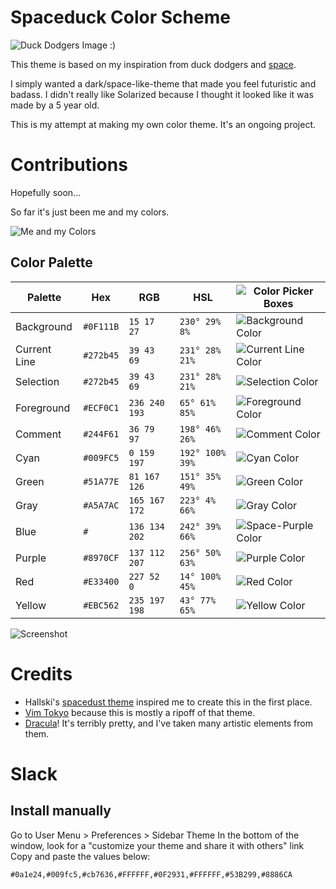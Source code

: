 # Spaceduck Color Scheme
![Duck Dodgers Image :) ](https://github.com/pineapplegiant/spaceduck-theme/blob/deep-space-mode/duckdodgers.jpg "Duck Dodgers image")

This theme is based on my inspiration from duck dodgers and [space](http://www.reactiongifs.com/r/2011/09/mind_blown.gif).

I simply wanted a dark/space-like-theme that made you feel futuristic and badass. 
I didn't really like Solarized because I thought it looked like it was made by a 5 year old.

This is my attempt at making my own color theme. It's an ongoing project.

# Contributions

Hopefully soon...

So far it's just been me and my colors.

![Me and my Colors](https://github.com/pineapplegiant/spaceduck-theme/blob/deep-space-mode/img/colors.gif)




## Color Palette

Palette      | Hex       | RGB           | HSL             | ![Color Picker Boxes](https://github.com/pineapplegiant/spaceduck-theme/blob/deep-space-mode/img/eyedropper.png)
---          | ---       | ---           | ---             | ---
Background   | `#0F111B` | `15 17 27`    | `230° 29% 8%`   | ![Background Color](https://github.com/pineapplegiant/spaceduck-theme/blob/deep-space-mode/img/background.png)
Current Line | `#272b45` | `39 43 69`    | `231° 28% 21%`  | ![Current Line Color](https://github.com/pineapplegiant/spaceduck-theme/blob/deep-space-mode/img/current-line.png)
Selection    | `#272b45` | `39 43 69`    | `231° 28% 21%`  | ![Selection Color](https://github.com/pineapplegiant/spaceduck-theme/blob/deep-space-mode/img/selection.png)
Foreground   | `#ECF0C1` | `236 240 193` | `65° 61% 85%`   | ![Foreground Color](https://github.com/pineapplegiant/spaceduck-theme/blob/deep-space-mode/img/foreground.png)
Comment      | `#244F61` | `36 79 97`    | `198° 46% 26%`  | ![Comment Color](https://github.com/pineapplegiant/spaceduck-theme/blob/deep-space-mode/img/comment.png)
Cyan         | `#009FC5` | `0 159 197`   | `192° 100% 39%` | ![Cyan Color](https://github.com/pineapplegiant/spaceduck-theme/blob/deep-space-mode/img/cyan.png)
Green        | `#51A77E` | `81 167 126`  | `151° 35% 49%`  | ![Green Color](https://github.com/pineapplegiant/spaceduck-theme/blob/deep-space-mode/img/green.png)
Gray         | `#A5A7AC` | `165 167 172` | `223° 4% 66%`   | ![Gray Color](https://github.com/pineapplegiant/spaceduck-theme/blob/deep-space-mode/img/gray.png)
Blue | `#` | `136 134 202` | `242° 39% 66%`  | ![Space-Purple Color](https://github.com/pineapplegiant/spaceduck-theme/blob/deep-space-mode/img/space-purple.png)
Purple       | `#8970CF` | `137 112 207` | `256° 50% 63%`  | ![Purple Color](https://github.com/pineapplegiant/spaceduck-theme/blob/deep-space-mode/img/purple.png)
Red          | `#E33400` | `227 52 0`    | `14° 100% 45%`  | ![Red Color](https://github.com/pineapplegiant/spaceduck-theme/blob/deep-space-mode/img/red.png)
Yellow       | `#EBC562` | `235 197 198` | `43° 77% 65%`   | ![Yellow Color](https://github.com/pineapplegiant/spaceduck-theme/blob/deep-space-mode/img/yellow.png)


![Screenshot](https://github.com/pineapplegiant/spaceduck-theme/blob/deep-space-mode/img/colors.gif)

# Credits

* Hallski's [spacedust theme](https://github.com/hallski/spacedust-theme) inspired me to create this in the first place. 
* [Vim Tokyo](https://github.com/koirand/tokyo-metro.vim) because this is mostly a ripoff of that theme.
* [Dracula](https://draculatheme.com/)! It's terribly pretty, and I've taken many artistic elements from them.  




# Slack

## Install manually

Go to User Menu > Preferences > Sidebar Theme
In the bottom of the window, look for a "customize your theme and share it with others" link
Copy and paste the values below:

```#0a1e24,#009fc5,#cb7636,#FFFFFF,#0F2931,#FFFFFF,#53B299,#8886CA```


